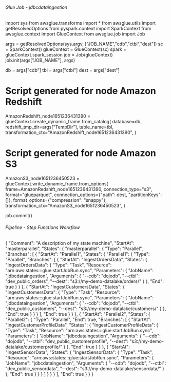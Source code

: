 ###### Glue Job - jdbcdataingestion ###########

import sys
from awsglue.transforms import *
from awsglue.utils import getResolvedOptions
from pyspark.context import SparkContext
from awsglue.context import GlueContext
from awsglue.job import Job

args = getResolvedOptions(sys.argv, ["JOB_NAME","cdb","ctbl","dest"])
sc = SparkContext()
glueContext = GlueContext(sc)
spark = glueContext.spark_session
job = Job(glueContext)
job.init(args["JOB_NAME"], args)

db = args["cdb"]
tbl = args["ctbl"]
dest = args["dest"]

# Script generated for node Amazon Redshift
AmazonRedshift_node1651236431390 = glueContext.create_dynamic_frame.from_catalog(
    database=db,
    redshift_tmp_dir=args["TempDir"],
    table_name=tbl,
    transformation_ctx="AmazonRedshift_node1651236431390",
)

# Script generated for node Amazon S3
AmazonS3_node1651236450523 = glueContext.write_dynamic_frame.from_options(
    frame=AmazonRedshift_node1651236431390,
    connection_type="s3",
    format="glueparquet",
    connection_options={"path": dest, "partitionKeys": []},
    format_options={"compression": "snappy"},
    transformation_ctx="AmazonS3_node1651236450523",
)

job.commit()

###### Pipeline - Step Functions Workflow ###########

{
  "Comment": "A description of my state machine",
  "StartAt": "masterparallel",
  "States": {
    "masterparallel": {
      "Type": "Parallel",
      "Branches": [
        {
          "StartAt": "Parallel1",
          "States": {
            "Parallel1": {
              "Type": "Parallel",
              "Branches": [
                {
                  "StartAt": "IngestOrdersData",
                  "States": {
                    "IngestOrdersData": {
                      "Type": "Task",
                      "Resource": "arn:aws:states:::glue:startJobRun.sync",
                      "Parameters": {
                        "JobName": "jdbcdataingestion",
                        "Arguments": {
                          "--cdb": "dojodb",
                          "--ctbl": "dev_public_orders",
                          "--dest": "s3://my-demo-datalake/orders/"
                        }
                      },
                      "End": true
                    }
                  }
                },
                {
                  "StartAt": "IngestCustomersData",
                  "States": {
                    "IngestCustomersData": {
                      "Type": "Task",
                      "Resource": "arn:aws:states:::glue:startJobRun.sync",
                      "Parameters": {
                        "JobName": "jdbcdataingestion",
                        "Arguments": {
                          "--cdb": "dojodb",
                          "--ctbl": "dev_public_customers",
                          "--dest": "s3://my-demo-datalake/customers/"
                        }
                      },
                      "End": true
                    }
                  }
                }
              ],
              "End": true
            }
          }
        },
        {
          "StartAt": "Parallel2",
          "States": {
            "Parallel2": {
              "Type": "Parallel",
              "End": true,
              "Branches": [
                {
                  "StartAt": "IngestCustomerProfileData",
                  "States": {
                    "IngestCustomerProfileData": {
                      "Type": "Task",
                      "Resource": "arn:aws:states:::glue:startJobRun.sync",
                      "Parameters": {
                        "JobName": "jdbcdataingestion",
                        "Arguments": {
                          "--cdb": "dojodb",
                          "--ctbl": "dev_public_customerprofile",
                          "--dest": "s3://my-demo-datalake/customerprofile/"
                        }
                      },
                      "End": true
                    }
                  }
                },
                {
                  "StartAt": "IngestSensorData",
                  "States": {
                    "IngestSensorData": {
                      "Type": "Task",
                      "Resource": "arn:aws:states:::glue:startJobRun.sync",
                      "Parameters": {
                        "JobName": "jdbcdataingestion",
                        "Arguments": {
                          "--cdb": "dojodb",
                          "--ctbl": "dev_public_sensordata",
                          "--dest": "s3://my-demo-datalake/sensordata/"
                        }
                      },
                      "End": true
                    }
                  }
                }
              ]
            }
          }
        }
      ],
      "End": true
    }
  }
}

